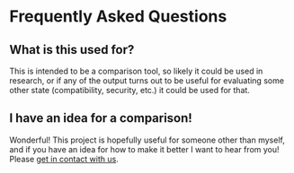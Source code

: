 # Frequently Asked Questions

## What is this used for?

This is intended to be a comparison tool, so likely it could be used in research, or if any
of the output turns out to be useful for evaluating some other state (compatibility, security, etc.)
it could be used for that.

## I have an idea for a comparison!

Wonderful! This project is hopefully useful for someone other than myself, and if you
have an idea for how to make it better I want to hear from you! Please [get in contact with us](support).

